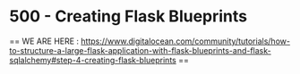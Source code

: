 # 500 - Creating Flask Blueprints

== WE ARE HERE : https://www.digitalocean.com/community/tutorials/how-to-structure-a-large-flask-application-with-flask-blueprints-and-flask-sqlalchemy#step-4-creating-flask-blueprints ==

